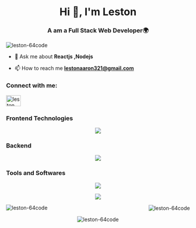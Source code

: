 <h1 align="center">Hi 👋, I'm Leston</h1>
<h3 align="center">A am a Full Stack Web Developer🌍</h3>

<p align="left"> <img src="https://komarev.com/ghpvc/?username=leston-64code&label=Profile%20views&color=0e75b6&style=flat" alt="leston-64code" /> </p>

- 💬 Ask me about **Reactjs ,Nodejs**

- 📫 How to reach me **lestonaaron321@gmail.com**

<h3 align="left">Connect with me:</h3>
<p align="left">
<a href="https://instagram.com/leston_200" target="blank"><img align="center" src="https://raw.githubusercontent.com/rahuldkjain/github-profile-readme-generator/master/src/images/icons/Social/instagram.svg" alt="leston_200" height="30" width="40" /></a>
</p>


<h3 align="left">Frontend Technologies</h3>
<p align="center">
  <a href="https://skillicons.dev">
    <img src="https://skillicons.dev/icons?i=react,html,css,tailwindcss,bootstrap,redux,webpack&perline=10&theme=dark" />
    
  </a>
</p>

<h3 align="left">Backend</h3>
<p align="center">
  <a href="https://skillicons.dev">
    <img src="https://skillicons.dev/icons?i=nodejs,express,js,mongodb,redis&perline=10&theme=dark" />
    
  </a>
</p>

<h3 align="left">Tools and Softwares</h3>
<p align="center">
  <a href="https://skillicons.dev">
    <img src="https://skillicons.dev/icons?i=aws,nginx,regex,vscode,md,netlify,figma,github,git,gitlab&perline=10&theme=dark" />
    
  </a>
</p>

<p align="center">
  <a href="https://skillicons.dev">
    <img src="https://skillicons.dev/icons?i=,postman,java,idea,heroku,vim&perline=10&theme=dark" />
    
  </a>
</p>




<p>
  <img align="left" src="https://github-readme-stats.vercel.app/api/top-langs?username=leston-64code&show_icons=true&locale=en&layout=compact&theme=vue-dark&hide_border=true" alt="leston-64code" />
</p>

<p align="right">&nbsp;<img align="center" src="https://github-readme-stats.vercel.app/api?username=leston-64code&show_icons=true&locale=en&theme=vue-dark&hide_border=true&hide=issues&text_bold=false" alt="leston-64code" /></p>


<p align="center"><img align="center" src="https://github-readme-streak-stats.herokuapp.com/?user=leston-64code&theme=vue-dark&hide_border=true" alt="leston-64code" /></p>
